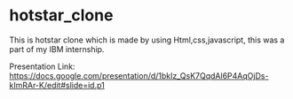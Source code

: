 # hotstar_clone
This is hotstar clone which is made by using Html,css,javascript, this was a part of my IBM internship.

Presentation Link: https://docs.google.com/presentation/d/1bkIz_QsK7QqdAl6P4AqOjDs-kImRAr-K/edit#slide=id.p1
